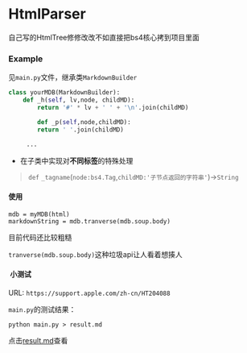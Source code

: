 # HtmlParser

自己写的HtmlTree修修改改不如直接把bs4核心拷到项目里面

### Example

见`main.py`文件，继承类`MarkdownBuilder`

```python
class yourMDB(MarkdownBuilder):
    def _h(self, lv,node, childMD):
        return '#' * lv + ' ' + '\n'.join(childMD)

		def _p(self,node,childMD):
        return ' '.join(childMD)
      
     ...
```

* 在子类中实现对**不同标签**的特殊处理



> `def` `_tagname`(`node:bs4.Tag`,`childMD:'子节点返回的字符串'`)->`String`

#### 使用

```
mdb = myMDB(html)
markdownString = mdb.tranverse(mdb.soup.body)
```

目前代码还比较粗糙

`tranverse(mdb.soup.body)`这种垃圾api让人看着想揍人

####  小测试

URL: `https://support.apple.com/zh-cn/HT204088`

`main.py`的测试结果：

```
python main.py > result.md
```

点击[result.md](./result.md)查看